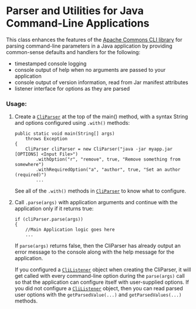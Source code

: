 # Parser and Utilities for Java Command-Line Applications

This class enhances the features of the <a href="https://commons.apache.org/proper/commons-cli/">Apache Commons CLI library</a>
for parsing command-line parameters in a Java application by providing common-sense defaults and handlers for the following:
 * timestamped console logging
 * console output of help when no arguments are passed to your application
 * console output of version information, read from Jar manifest attributes
 * listener interface for options as they are parsed
 
 ### Usage:
1. Create a [`CliParser`](src/main/java/edu/uky/kcr/cli/CliParser.java) at the top of the main() method, with a syntax String and options configured using `.with()` methods:
    ```
    public static void main(String[] args)
        throws Exception
    {
        CliParser cliParser = new CliParser("java -jar myapp.jar [OPTIONS] <Input File>")
            .withOption("r", "remove", true, "Remove something from somewhere")
            .withRequiredOption("a", "author", true, "Set an author (required)")
            ...
    ```  
   See all of the `.with()` methods in [`CliParser`](src/main/java/edu/uky/kcr/cli/CliParser.java) to know what to configure.
2. Call `.parse(args)` with application arguments and continue with the application only if it returns true:
    ```
    if (cliParser.parse(args))
    {
        //Main Application logic goes here
        ...
    ```
   If `parse(args)` returns false, then the CliParser has already output an error message to the console along with the 
   help message for the application. 
   
   If you configured a [`CliListener`](src/main/java/edu/uky/kcr/cli/CliListener.java) object when creating the CliParser, 
   it will get called with every command-line option during the `parse(args)` call so that the application can configure 
   itself with user-supplied options.
   If you did not configure a [`CliListener`](src/main/java/edu/uky/kcr/cli/CliListener.java) object, then you can read 
   parsed user options with the `getParsedValue(...)` and `getParsedValues(...)` methods.
